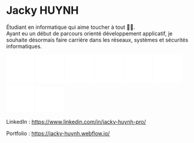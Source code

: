 # Jacky HUYNH

Étudiant en informatique qui aime toucher à tout 👨‍💻. <br>
Ayant eu un début de parcours orienté développement applicatif, je souhaite désormais faire carrière dans les réseaux, systèmes et sécurités informatiques.

<img width="75px" src="67b1d10518675f6820053de1_css_logo-p-500.png">
<img width="75px" src="67b1d10518675f6820053de7_html_logo-p-500.png">
<img width="75px" src="67b1d10518675f6820053ded_Js_logo-p-500.png">
<img width="75px" src="67b1d10518675f6820053df3_myslq_logo-p-500.png">
<img width="75px" src="67b1d10518675f6820053df9_java_logo-p-500.png">
<img width="75px" src="67b1d10518675f6820053dff_Python_logo-p-500.png">
<img width="75px" src="67b1d10518675f6820053e05_Php_logo.png">
<img width="75px" src="67b1dfc1179ff86f421bb7c4_react icon.png">


LinkedIn : https://www.linkedin.com/in/jacky-huynh-pro/

Portfolio : https://jacky-huynh.webflow.io/